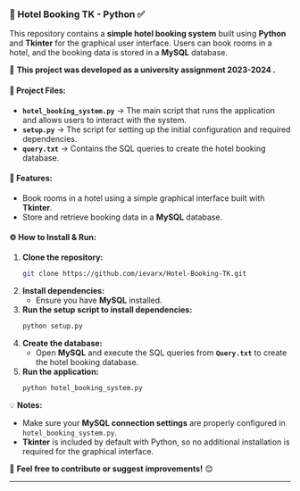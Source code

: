 
### **📌 Hotel Booking TK - Python ✅**

This repository contains a **simple hotel booking system** built using **Python** and **Tkinter** for the graphical user interface. Users can book rooms in a hotel, and the booking data is stored in a **MySQL** database.

📌 **This project was developed as a university assignment 2023-2024 .**

#### **📂 Project Files:**  
- **`hotel_booking_system.py`** → The main script that runs the application and allows users to interact with the system.  
- **`setup.py`** → The script for setting up the initial configuration and required dependencies.  
- **`query.txt`** → Contains the SQL queries to create the hotel booking database.  

#### **🚀 Features:**  
- Book rooms in a hotel using a simple graphical interface built with **Tkinter**.  
- Store and retrieve booking data in a **MySQL** database.  

#### **⚙️ How to Install & Run:**  
1. **Clone the repository:**  
   ```bash
   git clone https://github.com/ievarx/Hotel-Booking-TK.git
   ```  
2. **Install dependencies:**  
   - Ensure you have **MySQL** installed.  
3. **Run the setup script to install dependencies:**  
   ```bash
   python setup.py  
   ```  
4. **Create the database:**  
   - Open **MySQL** and execute the SQL queries from **`Query.txt`** to create the hotel booking database.  
5. **Run the application:**  
   ```bash
   python hotel_booking_system.py  
   ```  

💡 **Notes:**  
- Make sure your **MySQL connection settings** are properly configured in `hotel_booking_system.py`.  
- **Tkinter** is included by default with Python, so no additional installation is required for the graphical interface.  

🚀 **Feel free to contribute or suggest improvements!** 😊

---
